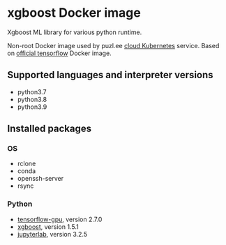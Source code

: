 # xgboost Docker image

Xgboost ML library for various python runtime.

Non-root Docker image used by puzl.ee [cloud Kubernetes](https://puzl.ee) service. Based on [official tensorflow](https://hub.docker.com/r/tensorflow/tensorflow) Docker image.
## Supported languages and interpreter versions
- python3.7
- python3.8
- python3.9

## Installed packages
### OS
- rclone
- conda
- openssh-server
- rsync

### Python
- [tensorflow-gpu](https://pypi.org/project/tensorflow-gpu/), version 2.7.0
- [xgboost](https://pypi.org/project/xgboost/), version 1.5.1
- [jupyterlab](https://pypi.org/project/jupyterlab/), version 3.2.5
